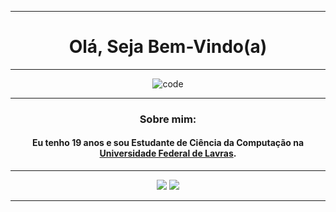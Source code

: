 <span align="center">
  
---
# Olá, Seja Bem-Vindo(a)

---
<span align="center">

![code](https://user-images.githubusercontent.com/73839667/117200128-777e6e80-adc1-11eb-8886-f00f9e1758ee.gif)

---

### Sobre mim:

#### Eu tenho 19 anos e sou Estudante de Ciência da Computação na [Universidade Federal de Lavras](https://ufla.br/).

---

<p align="center">
  <a href="https://www.instagram.com/david_j.c/" alt="Instagram">
  <img src="https://img.shields.io/badge/-Instagram-DF0174?style=for-the-badge&logo=instagram&logoColor=white&link=https://www.instagram.com/keidsondesigner/"/></a>
  
  <a href="https://www.linkedin.com/in/david-jc-5878481b6/" alt="Linkedin">
  <img src="https://img.shields.io/badge/-Linkedin-0e76a8?style=for-the-badge&logo=Linkedin&logoColor=white&link=https://www.linkedin.com/in/keidsonroby/" /></a>
  
  ---
